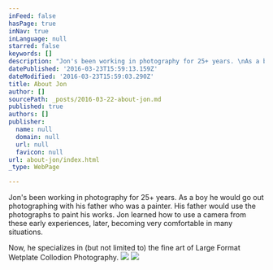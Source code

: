 ```yaml
---
inFeed: false
hasPage: true
inNav: true
inLanguage: null
starred: false
keywords: []
description: "Jon's been working in photography for 25+ years. \nAs a boy he would go out photographing with his father who was a painter. His father would use the photographs to paint his works. Jon learned how to use a camera from these early experiences, later, becoming very comfortable in many situations.\_"
datePublished: '2016-03-23T15:59:13.159Z'
dateModified: '2016-03-23T15:59:03.290Z'
title: About Jon
author: []
sourcePath: _posts/2016-03-22-about-jon.md
published: true
authors: []
publisher:
  name: null
  domain: null
  url: null
  favicon: null
url: about-jon/index.html
_type: WebPage

---
```

Jon's been working in photography for 25+ years. 
As a boy he would go out photographing with his father who was a painter. His father would use the photographs to paint his works. Jon learned how to use a camera from these early experiences, later, becoming very comfortable in many situations. 

Now, he specializes in (but not limited to) the fine art of Large Format Wetplate Collodion Photography.
![](https://the-grid-user-content.s3-us-west-2.amazonaws.com/0d5a551a-aeee-4c0c-ae1c-6d08d356a383.jpg)
![](https://the-grid-user-content.s3-us-west-2.amazonaws.com/345ed6a8-021a-4e5b-acc9-cfa179071553.jpg)
